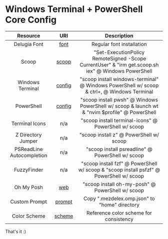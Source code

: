 # Windows Terminal + PowerShell Core Config

|         Resource          |                                                         URI                                                          |                                             Description                                             |
| :-----------------------: | :------------------------------------------------------------------------------------------------------------------: | :-------------------------------------------------------------------------------------------------: |
|       Delugia Font        |                                    [font](https://github.com/adam7/delugia-code)                                     |                                      Regular font installation                                      |
|           Scoop           |                                              [scoop](https://scoop.sh)                                               | "Set-ExecutionPolicy RemoteSigned -Scope CurrentUser" & "irm get.scoop.sh iex" @ Windows PowerShell |
|     Windows Terminal      |          [config](https://github.com/mezdelex/WindowsTerminalPowershellCoreConfig/blob/main/settings.json)           |     "scoop install windows-terminal" @ Windows PowerShell w/ scoop & ctrl+, @ Windows Terminal      |
|        PowerShell         | [config](https://github.com/mezdelex/WindowsTerminalPowershellCoreConfig/blob/main/Microsoft.PowerShell_profile.ps1) |    "scoop install pwsh" @ Windows PowerShell w/ scoop & launch wt & "nvim $profile" @ PowerShell    |
|      Terminal Icons       |                                                         n/a                                                          |                        "scoop install terminal-icons" @ PowerShell w/ scoop                         |
|    Z Directory Jumper     |                                                         n/a                                                          |                               "scoop install z" @ PowerShell w/ scoop                               |
| PSReadLine Autocompletion |                                                         n/a                                                          |                          "scoop install psreadline" @ PowerShell w/ scoop                           |
|        FuzzyFinder        |                                                         n/a                                                          |       "scoop install fzf" @ PowerShell w/ scoop & "scoop install psfzf" @ PowerShell w/ scoop       |
|        Oh My Posh         |                                [web](https://ohmyposh.dev/docs/installation/windows)                                 |                          "scoop install oh-my-posh" @ PowerShell w/ scoop                           |
|       Custom Prompt       |        [prompt](https://github.com/mezdelex/WindowsTerminalPowershellCoreConfig/blob/main/.mezdelex.omp.json)        |                            Copy ".mezdelex.omp.json" to "home" directory                            |
|       Color Scheme        |                     [scheme](https://github.com/morhetz/gruvbox/blob/master/colors/gruvbox.vim)                      |                               Reference color scheme for consistency                                |

That's it :)

